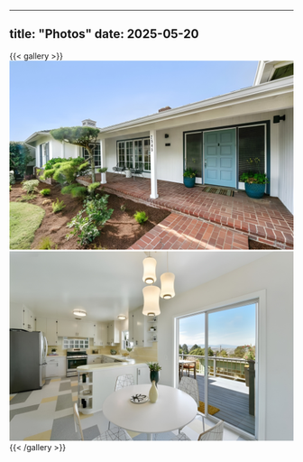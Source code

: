 
---
title: "Photos"
date: 2025-05-20
---


{{< gallery >}}
  <img src="gallery/entrance_HD.jpg" class="grid-w50 md:grid-w33 xl:grid-w25" />
  <img src="gallery/kitchen_HD.jpg" class="grid-w50 md:grid-w33 xl:grid-w25" />
{{< /gallery >}}
